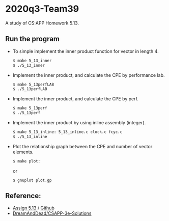 # 2020q3-Team39
A study of CS:APP Homework 5.13.

## Run the program
* To simple implement the inner product function for vector in length 4.
    ``` bash
    $ make 5_13_inner
    $ ./5_13_inner
    ```
* Implement the inner product, and calculate the CPE by performance lab.
    ``` bash
    $ make 5_13perfLAB
    $ ./5_13perfLAB
    ```
* Implement the inner product, and calculate the CPE by perf.
    ``` bash
    $ make 5_13perf
    $ ./5_13perf
    ```
* Implement the inner product by using inline assembly (integer).
    ``` bash
    $ make 5_13_inline: 5_13_inline.c clock.c fcyc.c
    $ ./5_13_inline
    ```
* Plot the relationship graph between the CPE and number of vector elements.
    ``` bash
    $ make plot:
	```
    or
    ```
    $ gnuplot plot.gp
    ```
## Reference:
* [Assign 5.13](https://hackmd.io/@dange/H1bmDn5am) / [Github](https://github.com/allenchen8210/team15)
* [DreamAndDead/CSAPP-3e-Solutions](https://github.com/DreamAndDead/CSAPP-3e-Solutions)
